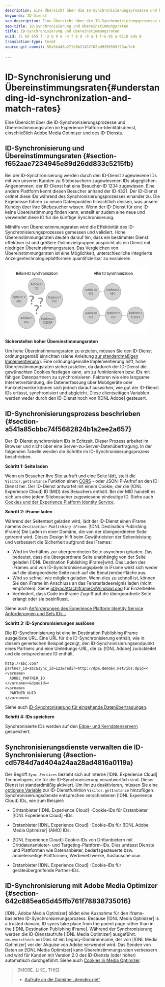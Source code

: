 ```yaml
---
description: Eine Übersicht über die ID-Synchronisierungsprozesse und Übereinstimmungsraten im Experience Platform-Identitätsdienst, einschließlich Adobe Media Optimizer und des ID-Diensts.
keywords: ID-Dienst
seo-description: Eine Übersicht über die ID-Synchronisierungsprozesse und Übereinstimmungsraten im Experience Platform-Identitätsdienst, einschließlich Adobe Media Optimizer und des ID-Diensts.
seo-title: ID-Synchronisierung und Übereinstimmungsraten
title: ID-Synchronisierung und Übereinstimmungsraten
uuid: 31 bd 655 f -2 b 9 e -4 f 8 d -9 a 1 f-e 81 a 6110 eda 8
translation-type: tm+mt
source-git-commit: 50a5b4d3a27fd8b21437f02bd9390565f23ac7e6

---
```



# ID-Synchronisierung und Übereinstimmungsraten{#understanding-id-synchronization-and-match-rates}

Eine Übersicht über die ID-Synchronisierungsprozesse und Übereinstimmungsraten im Experience Platform-Identitätsdienst, einschließlich Adobe Media Optimizer und des ID-Diensts.

## ID-Synchronisierung und Übereinstimmungsraten {#section-f652aae7234945e89d26dd833c5215fb}

Bei der ID-Synchronisierung werden durch den ID-Dienst zugewiesene IDs mit von unseren Kunden zu Sitebesuchern zugewiesenen IDs abgeglichen. Angenommen, der ID-Dienst hat eine Besucher-ID 1234 zugewiesen. Eine andere Plattform kennt diesen Besucher anhand der ID 4321. Der ID-Dienst ordnet diese IDs während des Synchronisierungsprozesses einander zu. Die Ergebnisse führen zu neuen Datenpunkten hinsichtlich dessen, was unsere Kunden über ihre Sitebesucher wissen. Wenn der ID-Dienst für eine ID keine Übereinstimmung finden kann, erstellt er zudem eine neue und verwendet diese ID für die künftige Synchronisierung.

Mithilfe von Übereinstimmungsraten wird die Effektivität des ID-Synchronisierungsprozesses gemessen und validiert. Hohe Übereinstimmungsraten deuten darauf hin, dass ein bestimmter Dienst effektiver ist und größere Onlinezielgruppen anspricht als ein Dienst mit niedrigen Übereinstimmungsraten. Das Vergleichen von Übereinstimmungsraten ist eine Möglichkeit, unterschiedliche integrierte Anzeigentechnologieplattformen quantifizierbar zu evaluieren.

![](assets/idsync2.png)

**Sicherstellen hoher Übereinstimmungsraten**

Um hohe Übereinstimmungsraten zu erzielen, müssen Sie den ID-Dienst ordnungsgemäß einrichten (siehe Anleitung [zur standardmäßigen Implementierung](../implementation-guides/standard.md#concept-89cd0199a9634fc48644f2d61e3d2445)). Eine ordnungsgemäße Implementierung hilft, hohe Übereinstimmungsraten sicherzustellen, da dadurch der ID-Dienst die gewünschten Cookies festlegen kann, um zu funktionieren bzw. IDs mit fähigen Datenpartnern zu synchronisieren. Faktoren wie eine langsame Internetverbindung, die Datenerfassung über Mobilgeräte oder Funknetzwerke können sich jedoch darauf auswirken, wie gut der ID-Dienst IDs erfasst, synchronisiert und abgleicht. Diese clientseitigen Variablen werden weder durch den ID-Dienst noch von [!DNL Adobe] gesteuert.

## ID-Synchronisierungsprozess beschrieben {#section-a541a85cbbc74f5682824b1a2ee2a657}

Der ID-Dienst synchronisiert IDs in Echtzeit. Dieser Prozess arbeitet im Browser und nicht über eine Server-zu-Server-Datenübertragung. In der folgenden Tabelle werden die Schritte im ID-Synchronisierungsprozess beschrieben.

**Schritt 1: Seite laden**

Wenn ein Besucher Ihre Site aufruft und eine Seite lädt, stellt die `Visitor.getInstance` Funktion einen [CORS](../reference/cors.md#concept-6c280446990d46d88ba9da15d2dcc758) - oder JSON-P-Aufruf an den ID-Dienst her. Der ID-Dienst antwortet mit einem Cookie, der die [!DNL Experience Cloud] ID (MID) des Besuchers enthält. Bei der MID handelt es sich um eine jedem Sitebesucher zugewiesene eindeutige ID. Siehe auch [Cookies und der Experience Platform Identity Service](../introduction/cookies.md).

**Schritt 2: iFrame laden**

Während der Seitentext geladen wird, lädt der ID-Dienst einen iFrame namens *`Destination Publishing iFrame`*. [!DNL Destination Publishing iFrame] Die Laden in einer Domäne, die von der übergeordneten Seite getrennt wird. Dieses Design hilft beim Gewährleisten der Seitenleistung und verbessert die Sicherheit aufgrund des iFrames:

* Wird im Verhältnis zur übergeordneten Seite asynchron geladen. Das bedeutet, dass die übergeordnete Seite unabhängig von der Seite geladen [!DNL Destination Publishing iFrame]wird. Das Laden des iFrames und von ID-Synchronisierungspixeln in iFrame wirkt sich weder auf die übergeordnete Seite noch auf die Benutzeroberfläche aus.
* Wird so schnell wie möglich geladen. Wenn dies zu schnell ist, können Sie den iFrame im Anschluss an das Fensterladeereignis laden (nicht empfohlen). Siehe [idSyncAttachIframeOnWindowLoad](../library/function-vars/idsyncattachiframeonwindowload.md#reference-b86b7112e0814a4c82c4e24c158508f4) für Einzelheiten.
* Verhindert, dass Code im iFrame Zugriff auf die übergeordnete Seite erlangt oder sie beeinflusst.

Siehe auch [Anforderungen des Experience Platform Identity Service Anforderungen und Sets IDs…](../introduction/id-request.md#concept-2caacebb1d244402816760e9b8bcef6a)

**Schritt 3: ID-Synchronisierungen auslösen**

Die ID-Synchronisierung ist eine im Destination Publishing iFrame ausgelöste URL. Eine URL für die ID-Synchronisierung enthält, wie in diesem generischen Beispiel gezeigt, den ID-Synchronisierungsendpunkt eines Partners und eine Umleitungs-URL, die zu [!DNL Adobe] zurückleitet und die entsprechende ID enthält.

```
http://abc.com?partner_id=abc&sync_id=123&redir=http://dpm.demdex.net/ibs:dpid=<
<varname>
  ADOBE_PARTNER_ID
</varname>>&dpuuid=<
<varname>
  PARTNER_UUID
</varname>>
```

Siehe auch [ID-Synchronisierung für eingehende Datenübertragungen](https://marketing.adobe.com/resources/help/en_US/aam/c_id_sync_in.html).

**Schritt 4: IDs speichern**

Synchronisierte IDs werden auf den [Edge- und Kerndatenservern](https://marketing.adobe.com/resources/help/en_US/aam/c_compedge.html) gespeichert.

## Synchronisierungsdienste verwalten die ID-Synchronisierung {#section-cd5784d7ad404a24aa28ad4816a0119a}

Der Begriff *`Sync Services`* bezieht sich auf interne [!DNL Experience Cloud] Technologien, die für die ID-Synchronisierung verantwortlich sind. Dieser Dienst ist standardmäßig aktiviert. Um ihn zu deaktivieren, müssen Sie eine [optionale Variable](../library/function-vars/disableidsync.md#reference-589d6b489ac64eddb5a7ff758945e414) zur ID-Dienstfunktion `Visitor.getInstance` hinzufügen. Synchronisierungsdienste entsprechen verschiedenen [!DNL Experience Cloud] IDs, wie zum Beispiel:

* Drittanbieter [!DNL Experience Cloud] -Cookie-IDs für Erstanbieter [!DNL Experience Cloud] -IDs.

* Erstanbieter [!DNL Experience Cloud] -Cookie-IDs für [!DNL Adobe Media Optimizer] (AMO) IDs.

* [!DNL Experience Cloud]-Cookie-IDs von Drittanbietern mit Drittdatenanbieter- und Targeting-Plattform-IDs. Dies umfasst Dienste und Plattformen wie Datenanbieter, bedarfsgesteuerte bzw. anbieterseitige Plattformen, Werbenetzwerke, Austausche usw.
* Erstanbieter [!DNL Experience Cloud] -Cookie-IDs für geräteübergreifende Partner-IDs.

## ID-Synchronisierung mit Adobe Media Optimizer {#section-642c885ea65d45ffb761f78838735016}

[!DNL Adobe Media Optimizer] bildet eine Ausnahme für den iframe-basierten ID-Synchronisierungsprozess. Because [!DNL Media Optimizer] is a trusted domain, ID syncs take place from the parent page rather than in the [!DNL Destination Publishing iFrame]. Während der Synchronisierung werden die ID-Dienstaufrufe [!DNL Media Optimizer] ausgeführt. `cm.eversttech.net`Dies ist ein Legacy-Domänenname, der von [!DNL Media Optimizer] vor der Akquise von Adobe verwendet wird. Das Senden von Daten an [!DNL Media Optimizer] kann Übereinstimmungsraten verbessern und wird für Kunden mit Version 2.0 des ID-Diensts (oder höher) automatisch durchgeführt. Siehe auch [Cookies in Media Optimizer](https://marketing.adobe.com/resources/help/en_US/whitepapers/cookies/cookies_media_optimizer.html).

>[!MORE_ LIKE_ THIS]
>
>* [Aufrufe an die Domäne „demdex.net“ ](https://marketing.adobe.com/resources/help/en_US/aam/demdex-calls.html)

